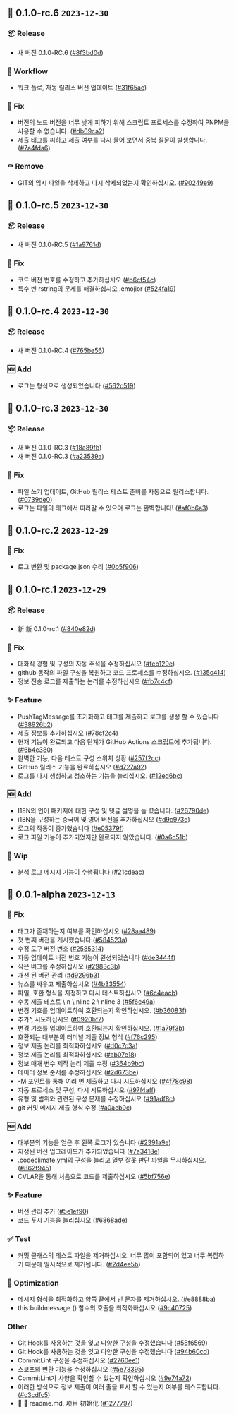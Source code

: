 ## 🎉 0.1.0-rc.6 `2023-12-30`
### 📦 Release
- 새 버전 0.1.0-RC.6 ([#8f3bd0d](https://github.com/kwooshung/cvlar/commit/8f3bd0d2980254207b6a0c4a41fc2b01a0128233))
### 🔄 Workflow
- 워크 플로, 자동 릴리스 버전 업데이트 ([#31f65ac](https://github.com/kwooshung/cvlar/commit/31f65acb40672453afd2981f9d007f162a27313e))
### 🐛 Fix
- 버전의 노드 버전을 너무 낮게 피하기 위해 스크립트 프로세스를 수정하여 PNPM을 사용할 수 없습니다. ([#db09ca2](https://github.com/kwooshung/cvlar/commit/db09ca227c3c5f401f0e1c76f77afa2990dae4a2))
- 제출 태그를 피하고 제출 여부를 다시 물어 보면서 중복 질문이 발생합니다. ([#7a4fda6](https://github.com/kwooshung/cvlar/commit/7a4fda6bb499c62bfbe003b700eab602c7e750b9))
### ⚰ Remove
- GIT의 임시 파일을 삭제하고 다시 삭제되었는지 확인하십시오. ([#90249e9](https://github.com/kwooshung/cvlar/commit/90249e92a37909adcc6155fed42e5a6825ae609a))

## 🎉 0.1.0-rc.5 `2023-12-30`
### 📦 Release
- 새 버전 0.1.0-RC.5 ([#1a9761d](https://github.com/kwooshung/cvlar/commit/1a9761d1aa483ae57c37749cb6fe8aef68cea70e))
### 🐛 Fix
- 코드 버전 번호를 수정하고 추가하십시오 ([#b6cf54c](https://github.com/kwooshung/cvlar/commit/b6cf54ccbcae5723c162854334a264dd6da7142b))
- 특수 빈 rstring의 문제를 해결하십시오 .emojior ([#524fa19](https://github.com/kwooshung/cvlar/commit/524fa194008adf7b6aba2ac37846ddd281213615))

## 🎉 0.1.0-rc.4 `2023-12-30`
### 📦 Release
- 새 버전 0.1.0-RC.4 ([#765be56](https://github.com/kwooshung/cvlar/commit/765be5696bdb21121022c95c0ed5bd713a27054e))
### 🆕 Add
- 로그는 형식으로 생성되었습니다 ([#562c519](https://github.com/kwooshung/cvlar/commit/562c519ed9b32d5d62f4bb38861b019378dcc550))

## 🎉 0.1.0-rc.3 `2023-12-30`
### 📦 Release
- 새 버전 0.1.0-RC.3 ([#18a89fb](https://github.com/kwooshung/cvlar/commit/18a89fb156cff3b702bb58bec820c768c745242e))
- 새 버전 0.1.0-RC.3 ([#a23539a](https://github.com/kwooshung/cvlar/commit/a23539a0557190eb2e31c257c61cbe3cb916ed22))
### 🐛 Fix
- 파일 쓰기 업데이트, GitHub 릴리스 테스트 준비를 자동으로 릴리스합니다. ([#0739de0](https://github.com/kwooshung/cvlar/commit/0739de005bb58f84d0fec91dec6907f89d3df65e))
- 로그는 파일의 태그에서 따라갈 수 있으며 로그는 완벽합니다! ([#af0b6a3](https://github.com/kwooshung/cvlar/commit/af0b6a31e0653d94d3a8c6af190549e9fb525a01))

## 🎉 0.1.0-rc.2 `2023-12-29`
### 🐛 Fix
- 로그 변환 및 package.json 수리 ([#0b5f906](https://github.com/kwooshung/cvlar/commit/0b5f90694c5cd27bae1906c33756cb86729b5ca1))

## 🎉 0.1.0-rc.1 `2023-12-29`
### 📦 Release
- 新 新 0.1.0-rc.1 ([#840e82d](https://github.com/kwooshung/cvlar/commit/840e82d90709dedcd2423d993d90867a89b622cd))
### 🐛 Fix
- 대화식 경험 및 구성의 자동 주석을 수정하십시오 ([#feb129e](https://github.com/kwooshung/cvlar/commit/feb129e81d2bc1e2e03a6473f0d69a7dc483c2c9))
- github 동작의 파일 구성을 복원하고 코드 프로세스를 수정하십시오. ([#135c414](https://github.com/kwooshung/cvlar/commit/135c414afa8509995effb23eaeb2f5aa845ab1a7))
- 정보 전송 로그를 제출하는 논리를 수정하십시오 ([#fb7c4cf](https://github.com/kwooshung/cvlar/commit/fb7c4cfee0ad4f0e11813dc9ef15857d25ff19ba))
### ✨ Feature
- PushTagMessage를 초기화하고 태그를 제출하고 로그를 생성 할 수 있습니다 ([#38926b2](https://github.com/kwooshung/cvlar/commit/38926b2916b9e81f96cc02e372e98dbc0cc9bf96))
- 제출 정보를 추가하십시오 ([#78cf2c4](https://github.com/kwooshung/cvlar/commit/78cf2c44488076653b185a2638516ad94f12da5a))
- 현재 기능이 완료되고 다음 단계가 GitHub Actions 스크립트에 추가됩니다. ([#6b4c380](https://github.com/kwooshung/cvlar/commit/6b4c380045facec85985de6fbe5d64e4cf0519b2))
- 완벽한 기능, 다음 테스트 구성 스위치 상황 ([#257f2cc](https://github.com/kwooshung/cvlar/commit/257f2cce542282fa30a23136d152ceaa4ed95fb6))
- GitHub 릴리스 기능을 완료하십시오 ([#d727a92](https://github.com/kwooshung/cvlar/commit/d727a92b5dfd1a63e002633aee13d12867fac1f3))
- 로그를 다시 생성하고 청소하는 기능을 늘리십시오. ([#12ed6bc](https://github.com/kwooshung/cvlar/commit/12ed6bce1e8066cc45a9c77c7a46b37f188b4251))
### 🆕 Add
- I18N의 언어 패키지에 대한 구성 및 댓글 설명을 늘 렸습니다. ([#26790de](https://github.com/kwooshung/cvlar/commit/26790de35cf9a1d41db1ea075356c37b018a1a46))
- i18N을 구성하는 중국어 및 영어 버전을 추가하십시오 ([#d9c973e](https://github.com/kwooshung/cvlar/commit/d9c973e695c6bd6c2c0e69c5675697dcf2127585))
- 로그의 작동이 증가했습니다 ([#e05379f](https://github.com/kwooshung/cvlar/commit/e05379f6b7aef113c1e7340fb2aa7f7572aea625))
- 로그 파일 기능이 추가되었지만 완료되지 않았습니다. ([#0a6c51b](https://github.com/kwooshung/cvlar/commit/0a6c51be1f28b8cad6356b7c2d8855ce62dffac2))
### 🚧 Wip
- 분석 로그 메시지 기능이 수행됩니다 ([#21cdeac](https://github.com/kwooshung/cvlar/commit/21cdeac721f0b6bcada387107c52db18197111a3))

## 🎉 0.0.1-alpha `2023-12-13`
### 🐛 Fix
- 태그가 존재하는지 여부를 확인하십시오 ([#28aa489](https://github.com/kwooshung/cvlar/commit/28aa489183edc951698ace19c0f81d3ddb674ec3))
- 첫 번째 버전을 게시했습니다 ([#584523a](https://github.com/kwooshung/cvlar/commit/584523a95fbefa8834d7a59221efe5f8801827f1))
- 수정 도구 버전 번호 ([#2585314](https://github.com/kwooshung/cvlar/commit/258531496dfc466e3b9c7e5e02a767622550d532))
- 자동 업데이트 버전 번호 기능이 완성되었습니다 ([#de3444f](https://github.com/kwooshung/cvlar/commit/de3444f3a1bfc8e9d4ef93597375f69324966b3a))
- 작은 버그를 수정하십시오 ([#2983c3b](https://github.com/kwooshung/cvlar/commit/2983c3bd8c2b0effe953f207a4038fa429780c7a))
- 개선 된 버전 관리 ([#d9296b3](https://github.com/kwooshung/cvlar/commit/d9296b35227103c2390648ad09c0fb0844405b2e))
- 뉴스를 싸우고 제출하십시오 ([#4b33554](https://github.com/kwooshung/cvlar/commit/4b33554377b31296655cb3f7912fea788ffdac49))
- 파일, 호환 형식을 지정하고 다시 테스트하십시오 ([#6c4eacb](https://github.com/kwooshung/cvlar/commit/6c4eacb4b7d7a8303afe860f4d440904e5d4a479))
- 수동 제출 테스트 \ n \ nline 2 \ nline 3 ([#5f6c49a](https://github.com/kwooshung/cvlar/commit/5f6c49a92ebb33aefb6227dd5438a9f35db9ca33))
- 변경 기호를 업데이트하여 호환되는지 확인하십시오. ([#b36083f](https://github.com/kwooshung/cvlar/commit/b36083f87af3233f606afae0970c012e470faa12))
- 추가^, 시도하십시오 ([#0920bf7](https://github.com/kwooshung/cvlar/commit/0920bf74013682d4bec3137968c3569020ec9edc))
- 변경 기호를 업데이트하여 호환되는지 확인하십시오. ([#1a79f3b](https://github.com/kwooshung/cvlar/commit/1a79f3b0f010ce5b5cda78df2190e9575ae88aed))
- 호환되는 대부분의 터미널 제출 정보 형식 ([#f76c295](https://github.com/kwooshung/cvlar/commit/f76c295f38e73305536a5598dfbcc3f64ef98d2e))
- 정보 제출 논리를 최적화하십시오 ([#d0c7c3a](https://github.com/kwooshung/cvlar/commit/d0c7c3afde89edb8f7c75c2c47c74df4b729b94c))
- 정보 제출 논리를 최적화하십시오 ([#ab07e18](https://github.com/kwooshung/cvlar/commit/ab07e187a924879513145aadb3488b1ae3e5ee66))
- 정보 매개 변수 제작 논리 제출 수정 ([#364b9bc](https://github.com/kwooshung/cvlar/commit/364b9bc80d64f5f2327762e1755604d9759df6ef))
- 데이터 정보 순서를 수정하십시오 ([#2d673be](https://github.com/kwooshung/cvlar/commit/2d673be9c27fc812aef9125048b595e39b068afa))
- -M 포인트를 통해 여러 번 제출하고 다시 시도하십시오 ([#4f78c98](https://github.com/kwooshung/cvlar/commit/4f78c98f531970d5ddbe0d5d908708a565e93ec0))
- 자동 프로세스 및 구성, 다시 시도하십시오 ([#97f4aff](https://github.com/kwooshung/cvlar/commit/97f4affa279c5da6eafe5474e57a4360b0530263))
- 유형 및 범위와 관련된 구성 문제를 수정하십시오 ([#91adf8c](https://github.com/kwooshung/cvlar/commit/91adf8c5e0624ea628bed71cf2da6b05313876fc))
- git 커밋 메시지 제출 형식 수정 ([#a0acb0c](https://github.com/kwooshung/cvlar/commit/a0acb0c073c29f2d53a2b5c9c4202f06e877812b))
### 🆕 Add
- 대부분의 기능을 얻은 후 왼쪽 로그가 있습니다 ([#2391a9e](https://github.com/kwooshung/cvlar/commit/2391a9efa7423501be89dd6b221b464c1b4c6f30))
- 지정된 버전 업그레이드가 추가되었습니다 ([#7a3418e](https://github.com/kwooshung/cvlar/commit/7a3418ea5c0e56ed27bfc188748d739dacba514d))
- .codeclimate.yml의 구성을 늘리고 일부 잘못 판단 파일을 무시하십시오. ([#862f945](https://github.com/kwooshung/cvlar/commit/862f94538eff6a64b71e03d6fd9560128c89fba3))
- CVLAR을 통해 처음으로 코드를 제출하십시오 ([#5bf756e](https://github.com/kwooshung/cvlar/commit/5bf756e2e548b4ed06f73cf62bac481ee11c4049))
### ✨ Feature
- 버전 관리 추가 ([#5e1ef90](https://github.com/kwooshung/cvlar/commit/5e1ef90dd5cc4d3ba19fc892e95b968dcfe97c50))
- 코드 푸시 기능을 늘리십시오 ([#6868ade](https://github.com/kwooshung/cvlar/commit/6868adecedb08b92c6a97f098fe985ffed437639))
### ✅ Test
- 커밋 클래스의 테스트 파일을 제거하십시오. 너무 많이 포함되어 있고 너무 복잡하기 때문에 일시적으로 제거됩니다. ([#2d4ee5b](https://github.com/kwooshung/cvlar/commit/2d4ee5b95be1740f781130be290aac8d6f236741))
### 💩 Optimization
- 메시지 형식을 최적화하고 양쪽 끝에서 빈 문자를 제거하십시오. ([#e8888ba](https://github.com/kwooshung/cvlar/commit/e8888ba3efbeb624214a2c0dd28ae330e65d3eb9))
- this.buildmessage () 함수의 호출을 최적화하십시오 ([#9c40725](https://github.com/kwooshung/cvlar/commit/9c407253169c458ab2c8f1da8e5a479ff9ad75ad))
### Other
- Git Hook를 사용하는 것을 잊고 다양한 구성을 수정했습니다 ([#58f6569](https://github.com/kwooshung/cvlar/commit/58f6569a098c023328caf8297c440574be659f23))
- Git Hook를 사용하는 것을 잊고 다양한 구성을 수정했습니다 ([#94b60cd](https://github.com/kwooshung/cvlar/commit/94b60cdcb7f481ee29cb68db94c5f5abed6aeccc))
- CommitLint 구성을 수정하십시오 ([#2760ee1](https://github.com/kwooshung/cvlar/commit/2760ee1093fc0fe16ea2e9f211c77ea0c747601b))
- 스코프의 변환 기능을 수정하십시오 ([#5e73395](https://github.com/kwooshung/cvlar/commit/5e733959941068392b38dd111a3e1b3edb9b86a1))
- CommitLint가 사양을 확인할 수 있는지 확인하십시오 ([#9e74a72](https://github.com/kwooshung/cvlar/commit/9e74a72398a4db82b1c6fe6e58fb0999abd3406d))
- 이러한 방식으로 정보 제출이 여러 줄을 표시 할 수 있는지 여부를 테스트합니다. ([#c3cdfc5](https://github.com/kwooshung/cvlar/commit/c3cdfc5890bc005816d961d07cf4807543c005a1))
- 🍻 🍻 readme.md, 项目 初始化 ([#1277797](https://github.com/kwooshung/cvlar/commit/127779760a48c43f3bf3d26c9e7c3e329327f79e))